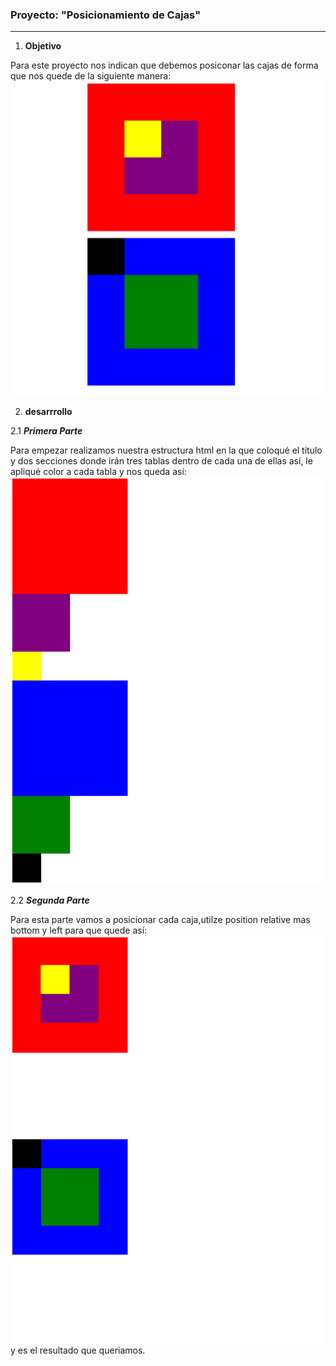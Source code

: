 ### Proyecto: "Posicionamiento de Cajas" ###

--------------------------------------------------------------

1) __Objetivo__

  Para este proyecto nos indican que debemos posiconar las cajas de forma que nos quede de la siguiente manera:
  ![Objetivo](assets/images/objetivo.png)


2) __desarrrollo__

  2.1 ***Primera Parte***

  Para empezar realizamos nuestra estructura html en la que  coloqué el titulo y dos secciones donde irán tres tablas dentro de cada una de ellas así, le apliqué color a cada tabla y nos queda así:![primera parte](assets/images/primera_parte.png)


  2.2 ***Segunda Parte***

  Para esta parte vamos a posicionar cada caja,utilze position relative mas bottom y left para que quede así:![segunda parte](assets/images/segunda_parte.png)y es el resultado que queriamos.
